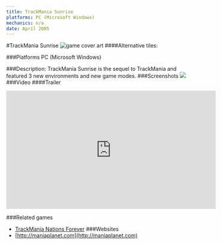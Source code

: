```yaml
---
title: TrackMania Sunrise
platforms: PC (Microsoft Windows)
mechanics: n/a
date: April 2005
---
```

#TrackMania Sunrise
![game cover art](//images.igdb.com/igdb/image/upload/t_cover_big/j0gtova0bg0qemzimjad.jpg "Logo Title Text 1")
####Alternative tiles:

###Platforms
PC (Microsoft Windows)

###Description:
TrackMania Sunrise is the sequel to TrackMania and featured 3 new environments and new game modes.
###Screenshots
<a target="_blank" href="//images.igdb.com/igdb/image/upload/t_cover_big/orqukrlvj6tqmtyoa68u.jpg"><img src="//images.igdb.com/igdb/image/upload/t_thumb/orqukrlvj6tqmtyoa68u.jpg"/></a>
###Video
####Trailer

<iframe width="560" height="315" src="https://www.youtube.com/embed/GNFCT7HgPIo" frameborder="0" allowfullscreen></iframe>

###Related games
* [TrackMania Nations Forever](/games/trackmania-nations-forever-15773/)
###Websites
* [http://maniaplanet.com](http://maniaplanet.com)
